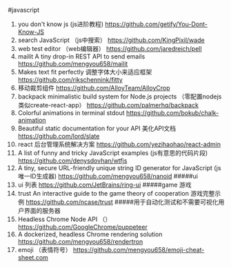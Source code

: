 #javascript
1. you don't know js (js进阶教程)
https://github.com/getify/You-Dont-Know-JS
1. search JavaScript （js中搜索）
https://github.com/KingPixil/wade
1. web test editor （web编辑器）
https://github.com/jaredreich/pell
1. mailit A tiny drop-in REST API to send emails
https://github.com/mengyou658/mailit
1. Makes text fit perfectly 调整字体大小来适应框架
https://github.com/rikschennink/fitty
1. 移动裁剪组件
https://github.com/AlloyTeam/AlloyCrop
1. backpack minimalistic build system for Node.js projects （零配置nodejs 类似create-react-app）
https://github.com/palmerhq/backpack
1. Colorful animations in terminal stdout
https://github.com/bokub/chalk-animation
1. Beautiful static documentation for your API 美化API文档
https://github.com/lord/slate
1. react 后台管理系统解决方案
https://github.com/yezihaohao/react-admin
1. A list of funny and tricky JavaScript examples (js有意思的代码片段)
https://github.com/denysdovhan/wtfjs
1. A tiny, secure URL-friendly unique string ID generator for JavaScript (js唯一ID生成器)
https://github.com/mengyou658/nanoid
#####ui
1. ui 列表
https://github.com/JetBrains/ring-ui
#####game 游戏
1. trust An interactive guide to the game theory of cooperation 游戏完整示例
https://github.com/ncase/trust
#####用于自动化测试和不需要可视化用户界面的服务器
1. Headless Chrome Node API （）
https://github.com/GoogleChrome/puppeteer
1. A dockerized, headless Chrome rendering solution
https://github.com/mengyou658/rendertron
1. emoji （表情符号）
https://github.com/mengyou658/emoji-cheat-sheet.com